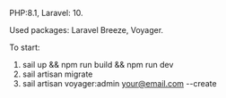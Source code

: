 PHP:8.1, Laravel: 10.

Used packages: Laravel Breeze, Voyager.

To start: 
1. sail up && npm run build && npm run dev
2. sail artisan migrate
3. sail artisan voyager:admin your@email.com --create


